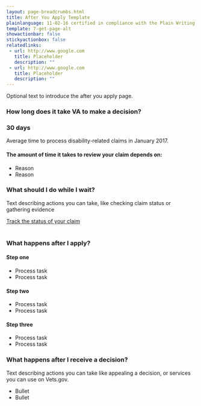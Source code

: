 ```yaml
---
layout: page-breadcrumbs.html
title: After You Apply Template
plainlanguage: 11-02-16 certified in compliance with the Plain Writing Act
template: 7-get-page-alt
showactionbar: false
stickyactionbox: false
relatedlinks:
 - url: http://www.google.com
   title: Placeholder
   description: ""
 - url: http://www.google.com
   title: Placeholder
   description: ""
---
```


Optional text to introduce the after you apply page.

### How long does it take VA to make a decision?

<div class="call-out" markdown="0">

<h3 style="padding:0">
  30 days
</h3>
<p style="padding:0">
  Average time to process disability-related claims in January 2017.
</p>

</div>

#### The amount of time it takes to review your claim depends on:

- Reason
- Reason

### What should I do while I wait?

Text describing actions you can take, like checking claim status or gathering evidence

<a class="usa-button-primary" href="http://www.google.com">
  Track the status of your claim
</a>

<div markdown="0"><br></div>


### What happens after I apply?

#### Step one

- Process task
- Process task

#### Step two

- Process task
- Process task

#### Step three

- Process task
- Process task

### What happens after I receive a decision?

Text describing actions you can take like appealing a decision, or services you can use on Vets.gov. 

- Bullet
- Bullet

<div markdown="0"><br></div>
